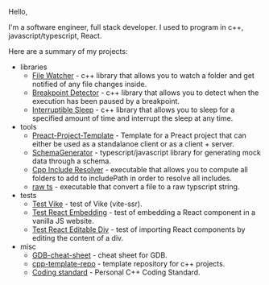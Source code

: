 Hello,

I'm a software engineer, full stack developer.
I used to program in c++, javascript/typescript, React.

Here are a summary of my projects:
- libraries
  - [File Watcher](https://github.com/nicolasventer/File-Watcher) - c++ library that allows you to watch a folder and get notified of any file changes inside.
  - [Breakpoint Detector](https://github.com/nicolasventer/Breakpoint-Detector) - c++ library that allows you to detect when the execution has been paused by a breakpoint.
  - [Interruptible Sleep](https://github.com/nicolasventer/Interruptible-Sleep) - c++ library that allows you to sleep for a specified amount of time and interrupt the sleep at any time.
- tools
  - [Preact-Project-Template](https://github.com/nicolasventer/Preact-Project-Template) - Template for a Preact project that can either be used as a standalanoe client or as a client + server.
  - [SchemaGenerator](https://github.com/nicolasventer/SchemaGenerator) - typescript/javascript library for generating mock data through a schema.
  - [Cpp Include Resolver](https://github.com/nicolasventer/Cpp-Include-Resolver) - executable that allows you to compute all folders to add to includePath in order to resolve all includes.
  - [raw ts](https://github.com/nicolasventer/raw-ts) - executable that convert a file to a raw typscript string.
- tests
  - [Test Vike](https://github.com/nicolasventer/Test_Vike) - test of Vike (vite-ssr).
  - [Test React Embedding](https://github.com/nicolasventer/Test-ReactEmbedding) - test of embedding a React component in a vanilla JS website.
  - [Test React Editable Div](https://github.com/nicolasventer/Test-ReactEditableDiv) - test of importing React components by editing the content of a div.
- misc
  - [GDB-cheat-sheet](https://github.com/nicolasventer/GDB-cheat-sheet) - cheat sheet for GDB.
  - [cpp-template-repo](https://github.com/nicolasventer/cpp-template-repo) - template repository for c++ projects.
  - [Coding standard](https://github.com/nicolasventer/Cpp-Coding-Standard) - Personal C++ Coding Standard.
